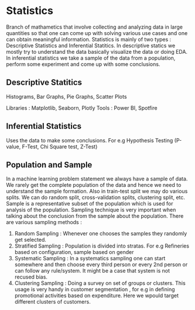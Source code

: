 # Statistics
Branch of mathametics that involve collecting and analyzing data in large quantities so that one can come up with solving various use cases and one can obtain meaningful information. Statistics is mainly of two types : Descriptive Statistics and Inferential Statitics. In descriptive statics we mostly try to understand the data basically visualize the data or doing EDA. In inferential statistics we take a sample of the data from a population, perform some experiment and come up with some conclusions. 

## Descriptive Statitics 
Histograms, Bar Graphs, Pie Graphs, Scatter Plots

Libraries : Matplotlib, Seaborn, Plotly 
Tools : Power BI, Spotfire

## Inferential Statistics
Uses the data to make some conclusions. For e.g Hypothesis Testing (P-value, F-Test, Chi Square test, Z-Test)

## Population and Sample 
In a machine learning problem statement we always have a sample of data. We rarely get the complete population of the data and hence we need to understand the sample formation. Also in train-test split we may do various splits. We can do random split, cross-validation splits, clustering split, etc. Sample is a representative subset of the population which is used for analysis of the population. Sampling technique is very important when talking about the conclusion from the sample about the population. There are various sampling methods : 
1. Random Sampling : Whenever one chooses the samples they randomly get selected.
2. Stratified Sampling : Population is divided into stratas. For e.g Refineries based on configuration, sample based on gender
3. Systematic Sampling : In a systematics sampling one can start somewhere and then choose every third person or every 2nd person or can follow any rule/system. It might be a case that system is not recused bias. 
4. Clustering Sampling : Doing a survey on set of groups or clusters. This usage is very handy in customer segmentation , for e.g in defining promotional activities based on expenditure. Here we wpould target different clusters of customers. 
